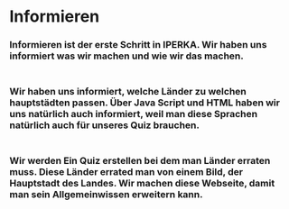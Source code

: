 # Informieren

### Informieren ist der erste Schritt in IPERKA. Wir haben uns informiert was wir machen und wie wir das machen.<br> <br>

### Wir haben uns informiert, welche Länder zu welchen hauptstädten passen. Über Java Script und HTML haben wir uns natürlich auch informiert, weil man diese Sprachen natürlich auch für unseres Quiz brauchen.<br> <br>

### Wir werden Ein Quiz erstellen bei dem man Länder erraten muss. Diese Länder errated man von einem Bild, der Hauptstadt des Landes. Wir machen diese Webseite, damit man sein Allgemeinwissen erweitern kann. 